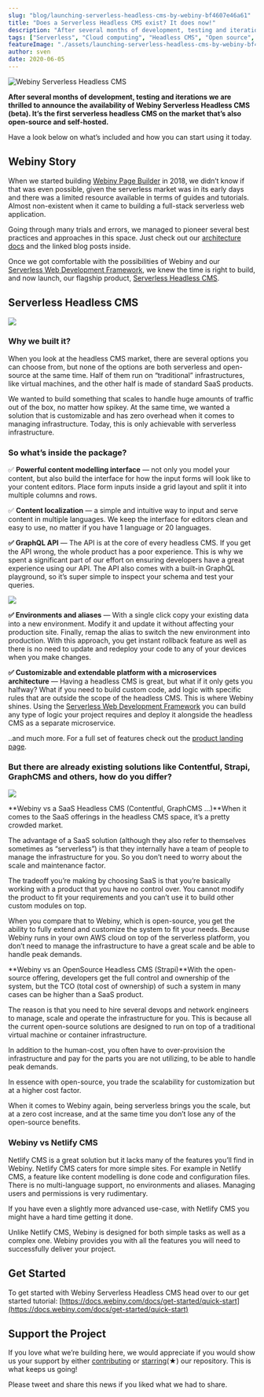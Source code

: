 ```yaml
---
slug: "blog/launching-serverless-headless-cms-by-webiny-bf4607e46a61"
title: "Does a Serverless Headless CMS exist? It does now!"
description: "After several months of development, testing and iterations we are thrilled to announce the availability of Webiny Serverless Headless CMS"
tags: ["Serverless", "Cloud computing", "Headless CMS", "Open source", "Javascript"]
featureImage: "./assets/launching-serverless-headless-cms-by-webiny-bf4607e46a61/max-5080-1iyJC2t8_0RXLR4dTVUDr_A.png"
author: sven
date: 2020-06-05
---
```


![Webiny Serverless Headless CMS](./assets/launching-serverless-headless-cms-by-webiny-bf4607e46a61/max-5080-1iyJC2t8_0RXLR4dTVUDr_A.png)

**After several months of development, testing and iterations we are thrilled to announce the availability of Webiny Serverless Headless CMS (beta). It’s the first serverless headless CMS on the market that’s also open-source and self-hosted.**

Have a look below on what’s included and how you can start using it today.

## Webiny Story

When we started building [Webiny Page Builder](https://www.webiny.com/serverless-app/page-builder) in 2018, we didn’t know if that was even possible, given the serverless market was in its early days and there was a limited resource available in terms of guides and tutorials. Almost non-existent when it came to building a full-stack serverless web application.

Going through many trials and errors, we managed to pioneer several best practices and approaches in this space. Just check out our [architecture docs](https://docs.webiny.com/docs/deep-dive/architecture/overview) and the linked blog posts inside.

Once we got comfortable with the possibilities of Webiny and our [Serverless Web Development Framework](https://www.webiny.com/serverless-web-development-framework), we knew the time is right to build, and now launch, our flagship product, [Serverless Headless CMS](https://www.webiny.com/serverless-app/headless-cms/).

## Serverless Headless CMS

![](./assets/launching-serverless-headless-cms-by-webiny-bf4607e46a61/max-4124-1mqB6scdqIOlakSvirN-SfA.png)

### Why we built it?

When you look at the headless CMS market, there are several options you can choose from, but none of the options are both serverless and open-source at the same time. Half of them run on “traditional” infrastructures, like virtual machines, and the other half is made of standard SaaS products.

We wanted to build something that scales to handle huge amounts of traffic out of the box, no matter how spikey. At the same time, we wanted a solution that is customizable and has zero overhead when it comes to managing infrastructure. Today, this is only achievable with serverless infrastructure.

### So what’s inside the package?

✅ **Powerful content modelling interface** — not only you model your content, but also build the interface for how the input forms will look like to your content editors. Place form inputs inside a grid layout and split it into multiple columns and rows.

✅ **Content localization** — a simple and intuitive way to input and serve content in multiple languages. We keep the interface for editors clean and easy to use, no matter if you have 1 language or 20 languages.

**✅ GraphQL API** — The API is at the core of every headless CMS. If you get the API wrong, the whole product has a poor experience. This is why we spent a significant part of our effort on ensuring developers have a great experience using our API. The API also comes with a built-in GraphQL playground, so it’s super simple to inspect your schema and test your queries.

![](./assets/launching-serverless-headless-cms-by-webiny-bf4607e46a61/max-5600-15h2TUYFNF5OML30_Kh7HXQ.png)

**✅ Environments and aliases** — With a single click copy your existing data into a new environment. Modify it and update it without affecting your production site. Finally, remap the alias to switch the new environment into production. With this approach, you get instant rollback feature as well as there is no need to update and redeploy your code to any of your devices when you make changes.

**✅ Customizable and extendable platform with a microservices architecture** — Having a headless CMS is great, but what if it only gets you halfway? What if you need to build custom code, add logic with specific rules that are outside the scope of the headless CMS. This is where Webiny shines. Using the [Serverless Web Development Framework](https://www.webiny.com/serverless-web-development-framework) you can build any type of logic your project requires and deploy it alongside the headless CMS as a separate microservice.

..and much more. For a full set of features check out the [product landing page](https://www.webiny.com/serverless-app/headless-cms).

### But there are already existing solutions like Contentful, Strapi, GraphCMS and others, how do you differ?

![](./assets/launching-serverless-headless-cms-by-webiny-bf4607e46a61/max-4960-1g3DupWLKs0FHTjaB9y-9EQ.png)

**Webiny vs a SaaS Headless CMS (Contentful, GraphCMS …)**When it comes to the SaaS offerings in the headless CMS space, it’s a pretty crowded market.

The advantage of a SaaS solution (although they also refer to themselves sometimes as “serverless”) is that they internally have a team of people to manage the infrastructure for you. So you don’t need to worry about the scale and maintenance factor.

The tradeoff you’re making by choosing SaaS is that you’re basically working with a product that you have no control over. You cannot modify the product to fit your requirements and you can’t use it to build other custom modules on top.

When you compare that to Webiny, which is open-source, you get the ability to fully extend and customize the system to fit your needs. Because Webiny runs in your own AWS cloud on top of the serverless platform, you don’t need to manage the infrastructure to have a great scale and be able to handle peak demands.

**Webiny vs an OpenSource Headless CMS (Strapi)**With the open-source offering, developers get the full control and ownership of the system, but the TCO (total cost of ownership) of such a system in many cases can be higher than a SaaS product.

The reason is that you need to hire several devops and network engineers to manage, scale and operate the infrastructure for you. This is because all the current open-source solutions are designed to run on top of a traditional virtual machine or container infrastructure.

In addition to the human-cost, you often have to over-provision the infrastructure and pay for the parts you are not utilizing, to be able to handle peak demands.

In essence with open-source, you trade the scalability for customization but at a higher cost factor.

When it comes to Webiny again, being serverless brings you the scale, but at a zero cost increase, and at the same time you don’t lose any of the open-source benefits.

### Webiny vs Netlify CMS

Netlify CMS is a great solution but it lacks many of the features you’ll find in Webiny. Netlify CMS caters for more simple sites. For example in Netlify CMS, a feature like content modelling is done code and configuration files. There is no multi-language support, no environments and aliases. Managing users and permissions is very rudimentary.

If you have even a slightly more advanced use-case, with Netlify CMS you might have a hard time getting it done.

Unlike Netlify CMS, Webiny is designed for both simple tasks as well as a complex one. Webiny provides you with all the features you will need to successfully deliver your project.

## Get Started

To get started with Webiny Serverless Headless CMS head over to our get started tutorial: [https://docs.webiny.com/docs/get-started/quick-start](https://docs.webiny.com/docs/get-started/quick-start)

## Support the Project

If you love what we’re building here, we would appreciate if you would show us your support by either [contributing](https://github.com/webiny/webiny-js/blob/master/CONTRIBUTING.md) or [starring](https://github.com/webiny/webiny-js/stargazers)(★) our repository. This is what keeps us going!

Please tweet and share this news if you liked what we had to share.